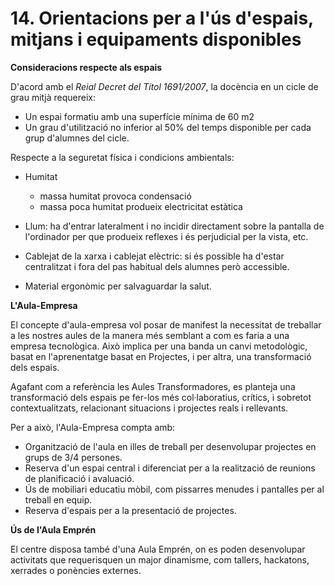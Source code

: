 

# 14. Orientacions per a l'ús d'espais, mitjans i equipaments disponibles 


<!-- Del que ja teniem a la plantilla-->

**Consideracions respecte als espais**

D'acord amb el *Reial Decret del Títol 1691/2007*, la docència en un cicle de grau mitjà requereix:

* Un espai formatiu amb una superfície mínima de 60 m2
* Un grau d'utilització no inferior al 50% del temps disponible per cada grup d'alumnes del cicle. 

Respecte a la seguretat física i condicions ambientals:

- Humitat
     - massa humitat provoca condensació 
     - massa poca humitat produeix electricitat estàtica 

- Llum: ha d'entrar lateralment i no incidir directament sobre la pantalla de l'ordinador per que produeix reflexes i és perjudicial per la vista, etc. 

- Cablejat de la xarxa i cablejat elèctric: si és possible ha d'estar centralitzat i fora del pas habitual dels alumnes però accessible. 

- Material ergonòmic per salvaguardar la salut.

**L'Aula-Empresa**

El concepte d'aula-empresa vol posar de manifest la necessitat de treballar a les nostres aules de la manera més semblant a com es faria a una empresa tecnològica. Això implica per una banda un canvi metodològic, basat en l'aprenentatge basat en Projectes, i per altra, una transformació dels espais.

Agafant com a referència les Aules Transformadores, es planteja una transformació dels espais pe fer-los més col·laboratius, crítics, i sobretot contextualitzats, relacionant situacions i projectes reals i rellevants.

Per a això, l'Aula-Empresa compta amb:

* Organització de l'aula en illes de treball per desenvolupar projectes en grups de 3/4 persones.
* Reserva d'un espai central i diferenciat per a la realització de reunions de planificació i avaluació.
* Ús de mobiliari educatiu mòbil, com pissarres menudes i pantalles per al treball en equip.
* Reserva d'espais per a la presentació de projectes.

**Ús de l'Aula Emprén**

El centre disposa també d'una Aula Emprén, on es poden desenvolupar activitats que requerisquen un major dinamisme, com tallers, hackatons, xerrades o ponències externes.

<!-- 
Per a poder optimitzar els espais del centre, serà important incloure criteris clars per a coordinar l'ús compartit dels recursos entre els diferents mòduls i grups. Els espais com ara  tallers,  laboratoris,  aules  tècniques  o  àrees  especialitzades  han  d'estar adequadament organitzats i optimitzats per a dur a terme d'activitats  que  permeten aconseguir els RA. Es poden establir prioritats o protocols d'ús d'espais com les aules ATECA, EMPRÉN o altres similars. 

-->
